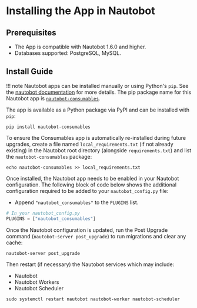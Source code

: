 # Installing the App in Nautobot

## Prerequisites

- The App is compatible with Nautobot 1.6.0 and higher.
- Databases supported: PostgreSQL, MySQL.

## Install Guide

!!! note
    Nautobot apps can be installed manually or using Python's `pip`.
    See the [nautobot documentation](https://nautobot.readthedocs.io/en/latest/plugins/#install-the-package) for more details.
    The pip package name for this Nautobot app is [`nautobot-consumables`](https://pypi.org/project/nautobot-consumables/).

The app is available as a Python package via PyPI and can be installed with `pip`:

```shell
pip install nautobot-consumables
```

To ensure the Consumables app is automatically re-installed during future upgrades, create a file named `local_requirements.txt` (if not already existing) in the Nautobot root directory (alongside `requirements.txt`) and list the `nautobot-consumables` package:

```shell
echo nautobot-consumables >> local_requirements.txt
```

Once installed, the Nautobot app needs to be enabled in your Nautobot configuration.
The following block of code below shows the additional configuration required to be added to your `nautobot_config.py` file:

- Append `"nautobot_consumables"` to the `PLUGINS` list.

```python
# In your nautobot_config.py
PLUGINS = ["nautobot_consumables"]
```

Once the Nautobot configuration is updated, run the Post Upgrade command (`nautobot-server post_upgrade`) to run migrations and clear any cache:

```shell
nautobot-server post_upgrade
```

Then restart (if necessary) the Nautobot services which may include:

- Nautobot
- Nautobot Workers
- Nautobot Scheduler

```shell
sudo systemctl restart nautobot nautobot-worker nautobot-scheduler
```
